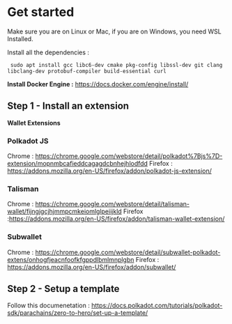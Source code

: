 # Get started

Make sure you are on Linux or Mac, if you are on Windows, you need WSL Installed. 

Install all the dependencies : 

     sudo apt install gcc libc6-dev cmake pkg-config libssl-dev git clang libclang-dev protobuf-compiler build-essential curl
 
**Install Docker Engine :** 
https://docs.docker.com/engine/install/



## Step 1 - Install an extension

**Wallet Extensions** 

### Polkadot JS
Chrome : https://chrome.google.com/webstore/detail/polkadot%7Bjs%7D-extension/mopnmbcafieddcagagdcbnhejhlodfdd
Firefox : https://addons.mozilla.org/en-US/firefox/addon/polkadot-js-extension/

### Talisman 

Chrome : https://chrome.google.com/webstore/detail/talisman-wallet/fijngjgcjhjmmpcmkeiomlglpeiijkld
Firefox :https://addons.mozilla.org/en-US/firefox/addon/talisman-wallet-extension/

### Subwallet
Chrome : https://chrome.google.com/webstore/detail/subwallet-polkadot-extens/onhogfjeacnfoofkfgppdlbmlmnplgbn
Firefox : https://addons.mozilla.org/en-US/firefox/addon/subwallet/

## Step 2 - Setup a template

Follow this documenetation : https://docs.polkadot.com/tutorials/polkadot-sdk/parachains/zero-to-hero/set-up-a-template/


